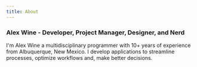```yaml
---
title: About
---
```


### Alex Wine - Developer, Project Manager, Designer, and Nerd

I'm Alex Wine a multidisciplinary programmer with 10+ years of experience from Albuquerque, New Mexico. I develop applications to streamline processes, optimize workflows and, make better decisions.


